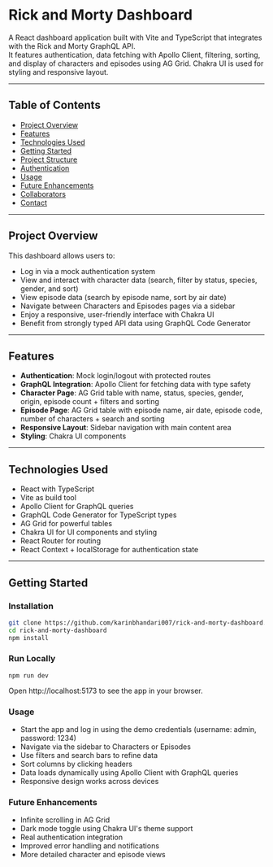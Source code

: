 # Rick and Morty Dashboard

A React dashboard application built with Vite and TypeScript that integrates with the Rick and Morty GraphQL API.  
It features authentication, data fetching with Apollo Client, filtering, sorting, and display of characters and episodes using AG Grid. Chakra UI is used for styling and responsive layout.

---

## Table of Contents

- [Project Overview](#project-overview)  
- [Features](#features)  
- [Technologies Used](#technologies-used)  
- [Getting Started](#getting-started)  
- [Project Structure](#project-structure)  
- [Authentication](#authentication)  
- [Usage](#usage)  
- [Future Enhancements](#future-enhancements)  
- [Collaborators](#collaborators)  
- [Contact](#contact)

---

## Project Overview

This dashboard allows users to:

- Log in via a mock authentication system  
- View and interact with character data (search, filter by status, species, gender, and sort)  
- View episode data (search by episode name, sort by air date)  
- Navigate between Characters and Episodes pages via a sidebar  
- Enjoy a responsive, user-friendly interface with Chakra UI  
- Benefit from strongly typed API data using GraphQL Code Generator  

---

## Features

- **Authentication**: Mock login/logout with protected routes  
- **GraphQL Integration**: Apollo Client for fetching data with type safety  
- **Character Page**: AG Grid table with name, status, species, gender, origin, episode count + filters and sorting  
- **Episode Page**: AG Grid table with episode name, air date, episode code, number of characters + search and sorting  
- **Responsive Layout**: Sidebar navigation with main content area  
- **Styling**: Chakra UI components

---

## Technologies Used

- React with TypeScript  
- Vite as build tool  
- Apollo Client for GraphQL queries  
- GraphQL Code Generator for TypeScript types  
- AG Grid for powerful tables  
- Chakra UI for UI components and styling  
- React Router for routing  
- React Context + localStorage for authentication state  

---

## Getting Started

### Installation

```bash
git clone https://github.com/karinbhandari007/rick-and-morty-dashboard.git
cd rick-and-morty-dashboard
npm install
```

### Run Locally

```
npm run dev
```

Open http://localhost:5173 to see the app in your browser.

### Usage

- Start the app and log in using the demo credentials (username: admin, password: 1234)
- Navigate via the sidebar to Characters or Episodes
- Use filters and search bars to refine data
- Sort columns by clicking headers
- Data loads dynamically using Apollo Client with GraphQL queries
- Responsive design works across devices

### Future Enhancements
- Infinite scrolling in AG Grid
- Dark mode toggle using Chakra UI's theme support
- Real authentication integration
- Improved error handling and notifications
- More detailed character and episode views
